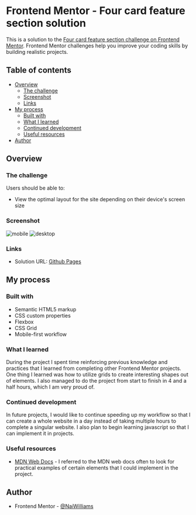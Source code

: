 # Frontend Mentor - Four card feature section solution

This is a solution to the [Four card feature section challenge on Frontend Mentor](https://www.frontendmentor.io/challenges/four-card-feature-section-weK1eFYK). Frontend Mentor challenges help you improve your coding skills by building realistic projects. 

## Table of contents

- [Overview](#overview)
  - [The challenge](#the-challenge)
  - [Screenshot](#screenshot)
  - [Links](#links)
- [My process](#my-process)
  - [Built with](#built-with)
  - [What I learned](#what-i-learned)
  - [Continued development](#continued-development)
  - [Useful resources](#useful-resources)
- [Author](#author)

## Overview

### The challenge

Users should be able to:

- View the optimal layout for the site depending on their device's screen size

### Screenshot
![mobile](https://user-images.githubusercontent.com/83989593/123680233-76dce400-d816-11eb-99d9-ff7457458636.png)
![desktop](https://user-images.githubusercontent.com/83989593/123683647-75adb600-d81a-11eb-932e-f1f011acd561.png)

### Links

- Solution URL: [Github Pages](https://naiwilliams.github.io/FrEndMen-Four-Card-Feature-Section/)

## My process

### Built with

- Semantic HTML5 markup
- CSS custom properties
- Flexbox
- CSS Grid
- Mobile-first workflow

### What I learned

During the project I spent time reinforcing previous knowledge and practices that I learned from completing other Frontend Mentor projects. One thing I learned was how to utilize grids to create interesting shapes out of elements. I also managed to do the project from start to finish in 4 and a half hours, which I am very proud of.

### Continued development

In future projects, I would like to continue speeding up my workflow so that I can create a whole website in a day instead of taking multiple hours to complete a singular website. I also plan to begin learning javascript so that I can implement it in projects.

### Useful resources

- [MDN Web Docs](developer.mozilla.org) - I referred to the MDN web docs often to look for practical examples of certain elements that I could implement in the project.

## Author

- Frontend Mentor - [@NaiWilliams](https://www.frontendmentor.io/profile/naiwilliams)
